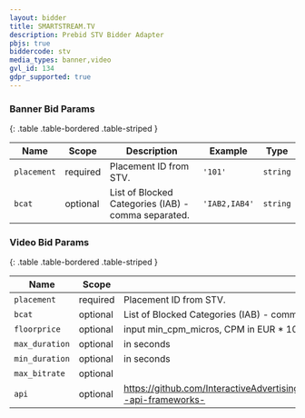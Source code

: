 ```yaml
---
layout: bidder
title: SMARTSTREAM.TV
description: Prebid STV Bidder Adapter
pbjs: true
biddercode: stv
media_types: banner,video
gvl_id: 134
gdpr_supported: true
---
```



### Banner Bid Params

{: .table .table-bordered .table-striped }

| Name          | Scope    | Description                                                                | Example                | Type            |
|---------------|----------|----------------------------------------------------------------------------|------------------------|-----------------|
| `placement`   | required | Placement ID from STV.                                                    | `'101'`                  | `string`        |
| `bcat`     | optional | List of  Blocked Categories (IAB) - comma separated.                            | `'IAB2,IAB4'` | `string` |

### Video Bid Params

{: .table .table-bordered .table-striped }

| Name          | Scope    | Description                                                                | Example                | Type            |
|---------------|----------|----------------------------------------------------------------------------|------------------------|-----------------|
| `placement`   | required | Placement ID from STV.                                                    | `'106'`                  | `string`        |
| `bcat`     | optional | List of  Blocked Categories (IAB) - comma separated.                            | `'IAB2,IAB4'` | `string` |
| `floorprice`      | optional | input min_cpm_micros, CPM in EUR * 1000000 | `1000000`  | `integer` |
| `max_duration`      | optional | in seconds | `60`  | `integer` |
| `min_duration`      | optional | in seconds | `5`  | `integer` |
| `max_bitrate`      | optional |  | `600`  | `integer` |
| `api`      | optional | <https://github.com/InteractiveAdvertisingBureau/AdCOM/blob/master/AdCOM%20v1.0%20FINAL.md#list--api-frameworks-> | `[1,2]`  | `array` |
